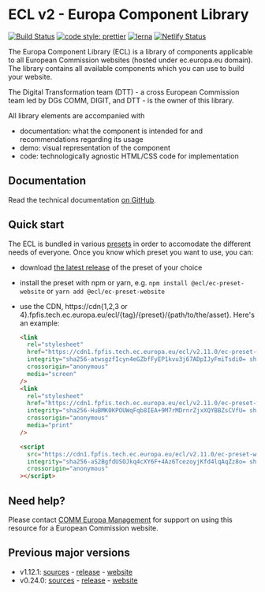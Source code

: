 # ECL v2 - Europa Component Library

[![Build Status](https://drone.fpfis.eu/api/badges/ec-europa/europa-component-library/status.svg)](https://drone.fpfis.eu/ec-europa/europa-component-library)
[![code style: prettier](https://img.shields.io/badge/code_style-prettier-ff69b4.svg?style=flat-square)](https://github.com/prettier/prettier)
[![lerna](https://img.shields.io/badge/maintained%20with-lerna-cc00ff.svg)](https://lernajs.io/)
[![Netlify Status](https://api.netlify.com/api/v1/badges/adff9a95-45f4-411e-a148-fef1211ac9ed/deploy-status)](https://app.netlify.com/sites/europa-component-library/deploys)

The Europa Component Library (ECL) is a library of components applicable to all European Commission websites (hosted under ec.europa.eu domain). The library contains all available components which you can use to build your website.

The Digital Transformation team (DTT) - a cross European Commission team led by DGs COMM, DIGIT, and DTT - is the owner of this library.

All library elements are accompanied with

- documentation: what the component is intended for and recommendations regarding its usage
- demo: visual representation of the component
- code: technologically agnostic HTML/CSS code for implementation

## Documentation

Read the technical documentation [on GitHub](docs/README.md).

## Quick start

The ECL is bundled in various [presets](docs/06-presets.md) in order to accomodate the different needs of everyone. Once you know which preset you want to use, you can:

- download [the latest release](https://github.com/ec-europa/europa-component-library/releases/latest) of the preset of your choice
- install the preset with npm or yarn, e.g. `npm install @ecl/ec-preset-website` or `yarn add @ecl/ec-preset-website`
- use the CDN, https://cdn{1,2,3 or 4}.fpfis.tech.ec.europa.eu/ecl/{tag}/{preset}/{path/to/the/asset}. Here's an example:

  ```html
  <link
    rel="stylesheet"
    href="https://cdn1.fpfis.tech.ec.europa.eu/ecl/v2.11.0/ec-preset-website/styles/ecl-ec-preset-website.css"
    integrity="sha256-atwsgzfIcyn4eGZbfFyEP1kvu3j67ADpIJyFmiTsdi0= sha384-ehSSvAb7R88CNLkWqvTgYesW5N9hHcQ6YQQSgYCuqIutnio+UGfSNGA4HBKlmlIS sha512-/zy7Z3exQbOy0J2fBxuUoKdER8Ovx7BC6u12N8+oHcqW7DliLyWOr+B9rW8dW3As4XaE+CJre+WjEqy+ZAmm4w=="
    crossorigin="anonymous"
    media="screen"
  />
  <link
    rel="stylesheet"
    href="https://cdn1.fpfis.tech.ec.europa.eu/ecl/v2.11.0/ec-preset-website/styles/ecl-ec-preset-website-print.css"
    integrity="sha256-HuBMK0KPOUWqFqb8IEA+9M7rMDrnrZjxXQYBBZsCVfU= sha384-FM2+s84wZ3pHM2aedY5t3uo8xuxOYwHJ9BUFndrRwJCl0EmHtEzicIulTwgfFWAX sha512-R71DFyLC4Zew5Ht546vw/3tuO4m84osTGlMdgFKAWwrvDRQdQs2eETrhyyNDlw0EegG+Z4g1ypNyX3YphDX4Zg=="
    crossorigin="anonymous"
    media="print"
  />
  ```

  ```html
  <script
    src="https://cdn1.fpfis.tech.ec.europa.eu/ecl/v2.11.0/ec-preset-website/scripts/ecl-ec-preset-website.js"
    integrity="sha256-aS2BgfdUSOJkq4cXY6F+4Az6TcezoyjKfd4lqAqZz8o= sha384-pIAT1lpGelGP/3txKW6QfLmrZlf7vGliP5S7uXNRN8PJbBmpHe8hIVx1KA+Pxcir sha512-gL+ZVpeWmTGgVZOXhjHfo0Ld+jIfAz0PcKo2rcIWxHRf8lbti7HKvcA36faj9QCHsIXqHiNsvwro9HFf088DYQ=="
    crossorigin="anonymous"
  ></script>
  ```

## Need help?

Please contact [COMM Europa Management](mailto:Europamanagement@ec.europa.eu) for support on using this resource for a European Commission website.

## Previous major versions

- v1.12.1: [sources](https://github.com/ec-europa/europa-component-library/tree/v1) - [release](https://github.com/ec-europa/europa-component-library/releases/tag/v1.12.1) - [website](https://v1--europa-component-library.netlify.com/)
- v0.24.0: [sources](https://github.com/ec-europa/europa-component-library/tree/v0) - [release](https://github.com/ec-europa/europa-component-library/releases/tag/v0.24.0) - [website](https://v0--europa-component-library.netlify.com/)
